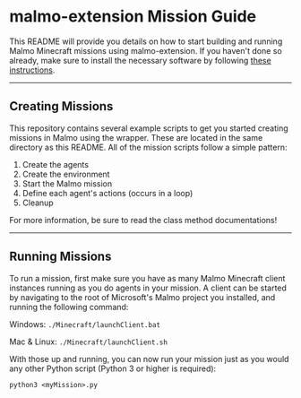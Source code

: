 # **malmo-extension Mission Guide** #

This README will provide you details on how to start building and running Malmo Minecraft missions using malmo-extension. If you haven't done so already, make sure to install the necessary software by following [these instructions](https://github.com/NateRex/malmo-extension#malmo-extension).

____

## **Creating Missions** ##

This repository contains several example scripts to get you started creating missions in Malmo using the wrapper. These are located in the same directory as this README. All of the mission scripts follow a simple pattern:

1. Create the agents
2. Create the environment
3. Start the Malmo mission
4. Define each agent's actions (occurs in a loop)
5. Cleanup

For more information, be sure to read the class method documentations!

____

## **Running Missions** ##

To run a mission, first make sure you have as many Malmo Minecraft client instances running as you do agents in your mission. A client can be started by navigating to the root of Microsoft's Malmo project you installed, and running the following command:

Windows:
    ```
    ./Minecraft/launchClient.bat
    ```

Mac & Linux:
    ```
    ./Minecraft/launchClient.sh
    ```

With those up and running, you can now run your mission just as you would any other Python script (Python 3 or higher is required):

```
python3 <myMission>.py
```